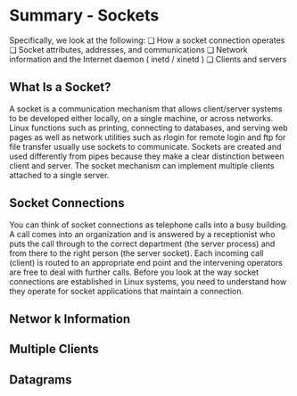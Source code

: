 # Summary - Sockets

Specifically, we look at the following:
❑ How a socket connection operates
❑ Socket attributes, addresses, and communications
❑ Network information and the Internet daemon ( inetd / xinetd )
❑ Clients and servers

## What Is a Socket?

A socket is a communication mechanism that allows client/server systems to be developed either locally, on a single machine, or across networks. Linux functions such as printing, connecting to databases, and serving web pages as well as network utilities such as rlogin for remote login and ftp for file transfer usually use sockets to communicate.
Sockets are created and used differently from pipes because they make a clear distinction between client and server. The socket mechanism can implement multiple clients attached to a single server.

## Socket Connections
You can think of socket connections as telephone calls into a busy building. A call comes into an organization and is answered by a receptionist who puts the call through to the correct department (the server process) and from there to the right person (the server socket). Each incoming call (client) is routed to an appropriate end point and the intervening operators are free to deal with further calls. Before you look at the way socket connections are established in Linux systems, you need to understand how they operate for socket applications that maintain a connection.

## Networ k Information


## Multiple Clients


## Datagrams

